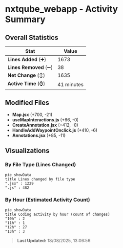 # nxtqube_webapp - Activity Summary 

## Overall Statistics

| Stat                   | Value                                                             |
| ---------------------- | ----------------------------------------------------------------- |
| **Lines Added** (➕)   | 1673                                          |
| **Lines Removed** (➖) | 38                                        |
| **Net Change** (↕)    | 1635                |
| **Active Time** (⌚)   | 41 minutes |


## Modified Files
- **Map.jsx** (+700, -21)
- **useMapInteractions.js** (+66, -0)
- **CreateAnnotation.jsx** (+412, -0)
- **HandleAddWaypointOnclick.js** (+410, -6)
- **Annotations.jsx** (+85, -11)

## Visualizations

### By File Type (Lines Changed)

```mermaid
pie showData
title Lines changed by file type
".jsx" : 1229
".js" : 482
```

### By Hour (Estimated Activity Count)

```mermaid
pie showData
title Coding activity by hour (count of changes)
"10h" : 2
"11h" : 1
"12h" : 27
"13h" : 3
```


> **Last Updated:** 18/08/2025, 13:06:56